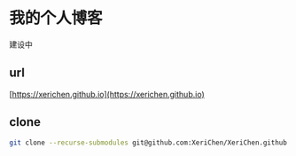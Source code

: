# 我的个人博客

建设中

## url

[https://xerichen.github.io](https://xerichen.github.io)

## clone

```bash
git clone --recurse-submodules git@github.com:XeriChen/XeriChen.github.io.git
```
